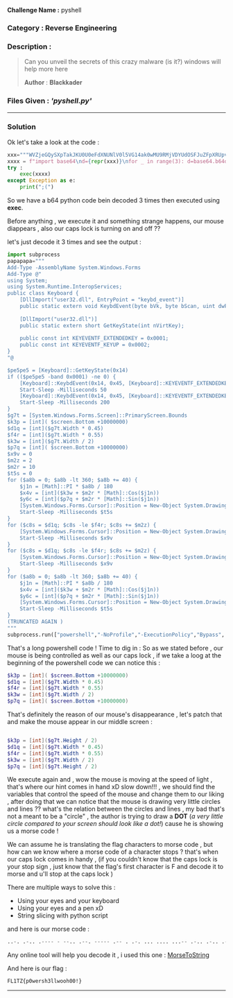 **Challenge Name :** pyshell

### **Category :** Reverse Engineering

### **Description :**

> Can you unveil the secrets of this crazy malware (is it?) windows will help more here
> 
> 𝐀𝐮𝐭𝐡𝐨𝐫 : 𝐁𝐥𝐚𝐜𝐤𝐤𝐚𝐝𝐞𝐫

### **Files Given :** _'pyshell.py'_

---

### Solution
Ok let's take a look at the code :
```python
xxx="""WVZjeGQySXpTakJKU0U0eFdXNUNlV0l5VG14ak0wMU9RMjVDYUdOSFJuZFpXRUpvVUZOSmFVbG5NRXR(truncated)Zd2NBPT0="""
xxxx = f"import base64\nd={repr(xxx)}\nfor _ in range(3): d=base64.b64decode(d)\nexec(d)"
try :
    exec(xxxx)
except Exception as e:
    print(";(")
```
So we have a b64 python code  bein decoded 3 times then executed using **exec**.

Before anything , we execute it and something strange happens,  our mouse diappears , also our caps lock is turning on and off ??

let's just decode it 3 times and see the output : 

```python
import subprocess
papapapa="""
Add-Type -AssemblyName System.Windows.Forms
Add-Type @"
using System;
using System.Runtime.InteropServices;
public class Keyboard {
    [DllImport("user32.dll", EntryPoint = "keybd_event")]
    public static extern void KeybdEvent(byte bVk, byte bScan, uint dwFlags, UIntPtr dwExtraInfo);
    
    [DllImport("user32.dll")]
    public static extern short GetKeyState(int nVirtKey);
    
    public const int KEYEVENTF_EXTENDEDKEY = 0x0001;
    public const int KEYEVENTF_KEYUP = 0x0002;
}
"@

$pe5pe5 = [Keyboard]::GetKeyState(0x14)
if (($pe5pe5 -band 0x0001) -ne 0) {
    [Keyboard]::KeybdEvent(0x14, 0x45, [Keyboard]::KEYEVENTF_EXTENDEDKEY, [UIntPtr]::Zero)
    Start-Sleep -Milliseconds 50
    [Keyboard]::KeybdEvent(0x14, 0x45, [Keyboard]::KEYEVENTF_EXTENDEDKEY -bor [Keyboard]::KEYEVENTF_KEYUP, [UIntPtr]::Zero)
    Start-Sleep -Milliseconds 200 
}
$g7t = [System.Windows.Forms.Screen]::PrimaryScreen.Bounds
$k3p = [int]( $screen.Bottom +10000000)
$d1q = [int]($g7t.Width * 0.45)
$f4r = [int]($g7t.Width * 0.55)
$k3w = [int]($g7t.Width / 2)
$p7q = [int]( $screen.Bottom +10000000)
$x9v = 0
$m2z = 2
$m2r = 10  
$t5s = 0
for ($a8b = 0; $a8b -lt 360; $a8b += 40) {
    $j1n = [Math]::PI * $a8b / 180
    $x4v = [int]($k3w + $m2r * [Math]::Cos($j1n))
    $y6c = [int]($p7q + $m2r * [Math]::Sin($j1n))
    [System.Windows.Forms.Cursor]::Position = New-Object System.Drawing.Point($x4v, $y6c)
    Start-Sleep -Milliseconds $t5s
}
for ($c8s = $d1q; $c8s -le $f4r; $c8s += $m2z) {
    [System.Windows.Forms.Cursor]::Position = New-Object System.Drawing.Point($c8s, $k3p)
    Start-Sleep -Milliseconds $x9v
}
for ($c8s = $d1q; $c8s -le $f4r; $c8s += $m2z) {
    [System.Windows.Forms.Cursor]::Position = New-Object System.Drawing.Point($c8s, $k3p)
    Start-Sleep -Milliseconds $x9v
}
for ($a8b = 0; $a8b -lt 360; $a8b += 40) {
    $j1n = [Math]::PI * $a8b / 180
    $x4v = [int]($k3w + $m2r * [Math]::Cos($j1n))
    $y6c = [int]($p7q + $m2r * [Math]::Sin($j1n))
    [System.Windows.Forms.Cursor]::Position = New-Object System.Drawing.Point($x4v, $y6c)
    Start-Sleep -Milliseconds $t5s
}
(TRUNCATED AGAIN )
"""
subprocess.run(["powershell","-NoProfile","-ExecutionPolicy","Bypass", "-Command", papapapa])

```
That's a long powershell code ! Time to dig in :
So as we stated before , our mouse is being controlled as well as our caps lock , if we take a loog at the beginning of the powershell code we can notice this : 

```powershell
$k3p = [int]( $screen.Bottom +10000000)
$d1q = [int]($g7t.Width * 0.45)
$f4r = [int]($g7t.Width * 0.55)
$k3w = [int]($g7t.Width / 2)
$p7q = [int]( $screen.Bottom +10000000)

```

That's definitely the reason of our mouse's disappearance , let's patch that and make the mouse appear in our middle screen : 

```powershell

$k3p = [int]($g7t.Height / 2)
$d1q = [int]($g7t.Width * 0.45)
$f4r = [int]($g7t.Width * 0.55)
$k3w = [int]($g7t.Width / 2)
$p7q = [int]($g7t.Height / 2)
```

We execute again and , wow the mouse is moving at the speed of light , that's where our hint comes in hand xD slow down!!! , we should find the variables that control the speed of the mouse and change them to our liking ,
after doing that we can notice that the mouse is drawing very little circles and lines ?? what's the relation between the circles and lines , my bad that's not a meant to be a "circle" , the author is trying to draw a **DOT** (_a very little circle compared to your screen should look like a dot!_) cause he is showing us a morse code ! 

We can assume he is translating the flag characters to morse code , but how can we know where a morse code of a character stops ? that's when our caps lock comes in handy , (if you couldn't know that the caps lock is your stop sign , just know that the flag's first character is F and decode it to morse and u'll stop at the caps lock )

There are multiple ways to solve this :
* Using your eyes and your keyboard 
* Using your eyes and a pen xD
* String slicing with python script

and here is our morse code :

```python
..-. .-.. .---- - --.. .--. ----- .-- . .-. ... .... ...-- .-.. .-.. .-- --- --- .... ----- ----- -.-.--
```
Any online tool will help you decode it , i used this one :
[MorseToString](https://onlinestringtools.com/convert-morse-to-string)

And here is our flag :

```
FL1TZ{p0wersh3llwooh00!}
```

---